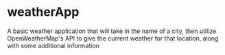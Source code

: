 # weatherApp
A basic weather application that will take in the name of a city, then utilize OpenWeatherMap's API to give the current weather for that location, along with some additional information
